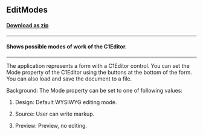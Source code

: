 ## EditModes
#### [Download as zip](https://grapecity.github.io/DownGit/#/home?url=https://github.com/GrapeCity/ComponentOne-WinForms-Samples/tree/master/NetFramework\XHtmlEditor\CS\EditModes)
____
#### Shows possible modes of work of the C1Editor.
____
The application represents a form with a C1Editor control. You can set the Mode property of the C1Editor using the buttons at the bottom of the form. You can also load and save the document to a file. 

Background: The Mode property can be set to one of following values: 

1) Design: Default WYSIWYG editing mode. 

2) Source: User can write markup. 

3) Preview: Preview, no editing. 